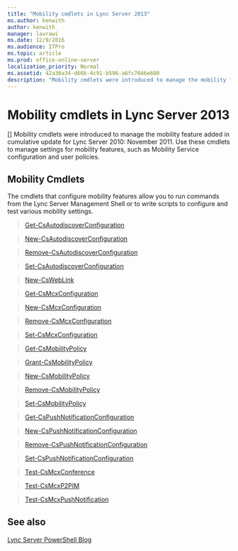 ```yaml
---
title: "Mobility cmdlets in Lync Server 2013"
ms.author: kenwith
author: kenwith
manager: laurawi
ms.date: 12/9/2016
ms.audience: ITPro
ms.topic: article
ms.prod: office-online-server
localization_priority: Normal
ms.assetid: 42a30a34-d66b-4c91-b596-a6fc7666e600
description: "Mobility cmdlets were introduced to manage the mobility feature added in cumulative update for Lync Server 2010: November 2011. Use these cmdlets to manage settings for mobility features, such as Mobility Service configuration and user policies."
---
```


# Mobility cmdlets in Lync Server 2013
[]
Mobility cmdlets were introduced to manage the mobility feature added in cumulative update for Lync Server 2010: November 2011. Use these cmdlets to manage settings for mobility features, such as Mobility Service configuration and user policies.
  
## Mobility Cmdlets

The cmdlets that configure mobility features allow you to run commands from the Lync Server Management Shell or to write scripts to configure and test various mobility settings. 
  
> [Get-CsAutodiscoverConfiguration](get-csautodiscoverconfiguration.md)
    
> [New-CsAutodiscoverConfiguration](new-csautodiscoverconfiguration.md)
    
> [Remove-CsAutodiscoverConfiguration](remove-csautodiscoverconfiguration.md)
    
> [Set-CsAutodiscoverConfiguration](set-csautodiscoverconfiguration.md)
    
> [New-CsWebLink](new-csweblink.md)
    
> [Get-CsMcxConfiguration](get-csmcxconfiguration.md)
    
> [New-CsMcxConfiguration](new-csmcxconfiguration.md)
    
> [Remove-CsMcxConfiguration](remove-csmcxconfiguration.md)
    
> [Set-CsMcxConfiguration](set-csmcxconfiguration.md)
    
> [Get-CsMobilityPolicy](get-csmobilitypolicy.md)
    
> [Grant-CsMobilityPolicy](grant-csmobilitypolicy.md)
    
> [New-CsMobilityPolicy](new-csmobilitypolicy.md)
    
> [Remove-CsMobilityPolicy](remove-csmobilitypolicy.md)
    
> [Set-CsMobilityPolicy](set-csmobilitypolicy.md)
    
> [Get-CsPushNotificationConfiguration](get-cspushnotificationconfiguration.md)
    
> [New-CsPushNotificationConfiguration](new-cspushnotificationconfiguration.md)
    
> [Remove-CsPushNotificationConfiguration](remove-cspushnotificationconfiguration.md)
    
> [Set-CsPushNotificationConfiguration](set-cspushnotificationconfiguration.md)
    
> [Test-CsMcxConference](test-csmcxconference.md)
    
> [Test-CsMcxP2PIM](test-csmcxp2pim.md)
    
> [Test-CsMcxPushNotification](test-csmcxpushnotification.md)
    
## See also

#### 

[Lync Server PowerShell Blog](https://go.microsoft.com/fwlink/p/?linkId=203150)

